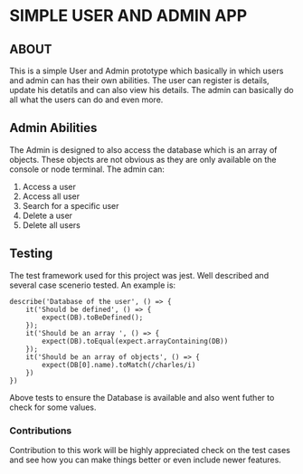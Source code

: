 # SIMPLE USER AND ADMIN APP

## ABOUT

 This is a simple User and Admin prototype which basically in which users and admin can has their own abilities. The user can register is details, update his detatils and can also view his details. The admin can basically do all what the users can do and even more.

 ## Admin Abilities 

 The Admin is designed to also access the database which is an array of objects. These objects are not obvious as they are only available on the console or node terminal. The admin can:  
 1. Access a user
 2. Access all user
 3. Search for a specific user
 4. Delete a user
 5. Delete all users  

## Testing 
The test framework used for this project was jest. Well described and several case scenerio tested. 
An example is:
```
describe('Database of the user', () => {
    it('Should be defined', () => {
        expect(DB).toBeDefined();
    });
    it('Should be an array ', () => {
        expect(DB).toEqual(expect.arrayContaining(DB))
    });
    it('Should be an array of objects', () => {
        expect(DB[0].name).toMatch(/charles/i)
    })
})
```
Above tests to ensure the Database is available and also went futher to check for some values. 

### Contributions
Contribution to this work will be highly appreciated check on the test cases and see how you can 
make things better or even include newer features.






        
